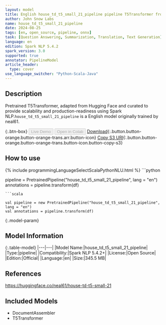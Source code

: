 ```yaml
---
layout: model
title: English house_td_t5_small_21_pipeline pipeline T5Transformer from neal61
author: John Snow Labs
name: house_td_t5_small_21_pipeline
date: 2024-08-25
tags: [en, open_source, pipeline, onnx]
task: [Question Answering, Summarization, Translation, Text Generation]
language: en
edition: Spark NLP 5.4.2
spark_version: 3.0
supported: true
annotator: PipelineModel
article_header:
  type: cover
use_language_switcher: "Python-Scala-Java"
---
```


## Description

Pretrained T5Transformer, adapted from Hugging Face and curated to provide scalability and production-readiness using Spark NLP.`house_td_t5_small_21_pipeline` is a English model originally trained by neal61.

{:.btn-box}
<button class="button button-orange" disabled>Live Demo</button>
<button class="button button-orange" disabled>Open in Colab</button>
[Download](https://s3.amazonaws.com/auxdata.johnsnowlabs.com/public/models/house_td_t5_small_21_pipeline_en_5.4.2_3.0_1724590131142.zip){:.button.button-orange.button-orange-trans.arr.button-icon}
[Copy S3 URI](s3://auxdata.johnsnowlabs.com/public/models/house_td_t5_small_21_pipeline_en_5.4.2_3.0_1724590131142.zip){:.button.button-orange.button-orange-trans.button-icon.button-copy-s3}

## How to use



<div class="tabs-box" markdown="1">
{% include programmingLanguageSelectScalaPythonNLU.html %}
```python

pipeline = PretrainedPipeline("house_td_t5_small_21_pipeline", lang = "en")
annotations =  pipeline.transform(df)   

```
```scala

val pipeline = new PretrainedPipeline("house_td_t5_small_21_pipeline", lang = "en")
val annotations = pipeline.transform(df)

```
</div>

{:.model-param}
## Model Information

{:.table-model}
|---|---|
|Model Name:|house_td_t5_small_21_pipeline|
|Type:|pipeline|
|Compatibility:|Spark NLP 5.4.2+|
|License:|Open Source|
|Edition:|Official|
|Language:|en|
|Size:|345.5 MB|

## References

https://huggingface.co/neal61/house-td-t5-small-21

## Included Models

- DocumentAssembler
- T5Transformer